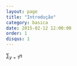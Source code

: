 ```yaml
---
layout: page
title: "Introdução"
category: basica
date: 2015-02-12 12:00:00
order: 1
disqus: 1
---
```


$\sum_{y=1}{n}$